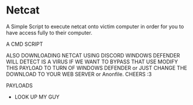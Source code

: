 # Netcat 
A Simple Script to execute netcat onto victim computer in order for you to have access fully to their computer.

A CMD SCRIPT 

ALSO DOWNLOADING NETCAT USING DISCORD WINDOWS DEFENDER WILL DETECT IS A VIRUS IF WE WANT TO BYPASS THAT USE MODIFY THIS PAYLOAD TO TURN OF WINDOWS DEFENDER or JUST CHANGE THE DOWNLOAD TO YOUR WEB SERVER or Anonfile. CHEERS :3

PAYLOADS
- LOOK UP MY GUY


